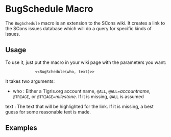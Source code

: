 

# BugSchedule Macro

The `BugSchedule` macro is an extension to the SCons wiki.  It creates a link to the SCons issues database which will do a query for specific kinds of issues. 


## Usage

To use it, just put the macro in your wiki page with the parameters you want: 

`             <<BugSchedule(who, text)>>` 

It takes two arguments: 

* who
: Either a Tigris.org account name, `@ALL`, `@ALL=`_accountname_, `@TRIAGE`, or `@TRIAGE=`_milestone_.  If it is missing, `@ALL` is assumed 

text
: The text that will be highlighted for the link.  If it is missing, a best guess for some reasonable text is made. 



## Examples

